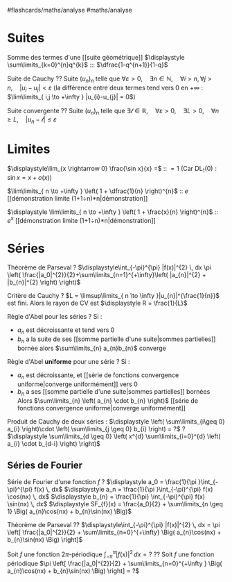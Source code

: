#flashcards/maths/analyse #maths/analyse 


# Suites 

Somme des termes d'une [[suite géométrique]] $\displaystyle \sum\limits_{k=0}^{n}q^{k}$ ::: $\dfrac{1-q^{n+1}}{1-q}$
<!--SR:!2023-01-24,44,252!2022-12-19,25,272-->


Suite de Cauchy
??
Suite $(u_{n})_{n}$ telle que $\forall \varepsilon > 0, \quad \exists n \in \mathbb{N}, \quad \forall i>n, \forall j>n, \quad |u_{i}-u_{j}| < \varepsilon$
(la différence entre deux termes tend vers $0$ en $+\infty$ : $\lim\limits_{ i,j \to +\infty } |u_{i}-u_{j}| = 0$)
<!--SR:!2023-06-30,8,214!2023-12-19,222,254-->

Suite convergente 
??
Suite $(u_{n})_{n}$ telle que $\exists \mathscr{l} \in \mathbb{R}, \quad \forall \varepsilon>0, \quad \exists L>0, \quad \forall n \geq L, \quad |u_{n} - \mathscr{l}| \leq \varepsilon$
<!--SR:!2023-04-03,90,272!2023-01-05,2,212-->


# Limites

$\displaystyle\lim_{x \rightarrow 0} \frac{\sin x}{x} =$ :: $= 1$ (Car $\mathrm{DL}_{1}(0): \sin x = x + o(x)$)
<!--SR:!2025-06-26,777,290-->


$\lim\limits_{ n \to +\infty } \left( 1 + \dfrac{1}{n} \right)^{n}$ :: $e$ [[démonstration limite (1+1÷n)*n|démonstration]]

$\displaystyle \lim\limits_{ n \to +\infty } \left( 1 + \frac{x}{n} \right)^{n}$ :: $e^{x}$ [[démonstration limite (1+1÷n)*n|démonstration]]


# Séries

Théorème de Parseval
?
$\displaystyle\int_{-\pi}^{\pi} |f(x)|^{2} \, dx \pi \left( \frac{|a_0|^{2}}{2}+\sum\limits_{n=1}^{+\infty}\left( |a_{n}|^{2} + |b_{n}|^{2} \right) \right)$

Critère de Cauchy
?
$L = \limsup\limits_{ n \to \infty }|u_{n}|^{\frac{1}{n}}$ est fini.
Alors le rayon de CV est $\displaystyle R = \frac{1}{L}$

Règle d'Abel pour les séries
?
Si :
 - $a_{n}$ est décroissante et tend vers 0
 - $b_{n}$ a la suite de ses [[somme partielle d'une suite|sommes partielles]] bornée
alors $\sum\limits_{n} a_{n}b_{n}$ converge

Règle d'Abel **uniforme** pour une série
?
Si :
 - $a_{n}$ est décroissante, et [[série de fonctions convergence uniforme|converge uniformément]] vers 0
 - $b_{n}$ a ses [[somme partielle d'une suite|sommes partielles]] bornées
Alors $\sum\limits_{n} \left( a_{n} \cdot b_{n} \right)$ [[série de fonctions convergence uniforme|converge uniformément]] 

Produit de Cauchy de deux séries :
$\displaystyle \left( \sum\limits_{i\geq 0} a_{i} \right)\cdot \left( \sum\limits_{j \geq 0} b_{i} \right) = ?$
?
$\displaystyle \sum\limits_{d \geq 0} \left( x^{d} \sum\limits_{i=0}^{d} \left( a_{i} \cdot b_{d-i} \right) \right)$

## Séries de Fourier

Série de Fourier d'une fonction $f$
?
$\displaystyle a_0 = \frac{1}{\pi }\int_{-\pi}^{\pi} f(x) \, dx$
$\displaystyle a_n = \frac{1}{\pi }\int_{-\pi}^{\pi} f(x) \cos(nx) \, dx$
$\displaystyle b_{n} = \frac{1}{\pi} \int_{-\pi}^{\pi} f(x) \sin(nx) \, dx$
$\displaystyle SF_{f}(x) = \frac{a_0}{2} + \sum\limits_{n \geq 1} \Big( a_{n}\cos(nx) + b_{n}\sin(nx) \Big)$

Théorème de Parseval
??
$\displaystyle\int_{-\pi}^{\pi} |f(x)|^{2} \, dx = \pi \left[ \frac{|a_0|^{2}}{2} + \sum\limits_{n=0}^{+\infty} \Big( a_{n}\cos(nx) + b_{n}\sin(nx) \Big) \right]$

Soit $f$ une fonction $2\pi$-périodique
$\displaystyle\int_{-\pi}^{\pi } |f(x)|^{2} \, dx = ?$
??
Soit $f$ une fonction périodique
$\pi \left[ \frac{|a_0|^{2}}{2} + \sum\limits_{n=0}^{+\infty } \Big( a_{n}\cos(nx) + b_{n}\sin(nx) \Big) \right] = ?$


